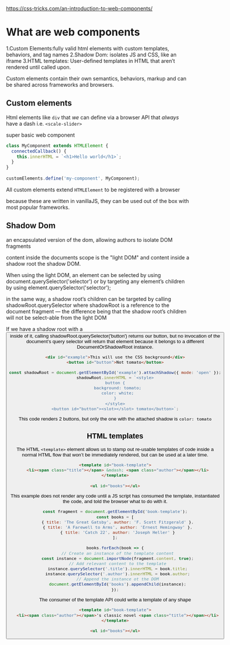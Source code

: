 https://css-tricks.com/an-introduction-to-web-components/

# What are web components

1.Custom Elements:fully valid html elements with custom templates, behaviors, and tag names
2.Shadow Dom: isolates JS and CSS, like an iframe
3.HTML templates: User-defined templates in HTML that aren’t rendered until called upon.

Custom elements contain their own semantics, behaviors, markup and can be shared across frameworks and browsers.

## Custom elements
Html elements like `div` that *we* can define via a browser API that *always* have a dash i.e. `<scale-slider>`

super basic web component
```javascript
class MyComponent extends HTMLElement {
  connectedCallback() {
    this.innerHTML = `<h1>Hello world</h1>`;
  }
}
    
customElements.define('my-component', MyComponent);
```

All custom elements extend `HTMLElement` to be registered with a browser

because these are written in vanillaJS, they can be used out of the box with most popular frameworks.

## Shadow Dom

an encapsulated version of the dom, allowing authors to isolate DOM fragments

content inside the documents scope is the "light DOM" and content inside a shadow root the shadow DOM.

When using the light DOM, an element can be selected by using document.querySelector('selector') or by targeting any element’s children by using element.querySelector('selector');

in the same way, a shadow root’s children can be targeted by calling shadowRoot.querySelector where shadowRoot is a reference to the document fragment — the difference being that the shadow root’s children will not be select-able from the light DOM

If we have a shadow root with a <button> inside of it, calling shadowRoot.querySelector('button') returns our button, but no invocation of the document’s query selector will return that element because it belongs to a different DocumentOrShadowRoot instance.

```html
<div id="example">This will use the CSS background</div>
<button id="button">Not tomato</button>
```
```javascript
const shadowRoot = document.getElementById('example').attachShadow({ mode: 'open' });
shadowRoot.innerHTML = `<style>
button {
  background: tomato;
  color: white;
}
</style>
<button id="button"><slot></slot> tomato</button>`;
```

This code renders 2 buttons, but only the one with the attached shadow is `color: tomato`

## HTML templates
The HTML `<template>` element allows us to stamp out re-usable templates of code inside a normal HTML flow that won’t be immediately rendered, but can be used at a later time.

```html
<template id="book-template">
  <li><span class="title"></span> &mdash; <span class="author"></span></li>
</template>

<ul id="books"></ul>
```

This example does not render any code until a JS script has consumed the template, instantiated the code, and told the browser what to do with it.

```javascript
const fragment = document.getElementById('book-template');
const books = [
  { title: 'The Great Gatsby', author: 'F. Scott Fitzgerald' },
  { title: 'A Farewell to Arms', author: 'Ernest Hemingway' },
  { title: 'Catch 22', author: 'Joseph Heller' }
];

books.forEach(book => {
  // Create an instance of the template content
  const instance = document.importNode(fragment.content, true);
  // Add relevant content to the template
  instance.querySelector('.title').innerHTML = book.title;
  instance.querySelector('.author').innerHTML = book.author;
  // Append the instance ot the DOM
  document.getElementById('books').appendChild(instance);
});
```

The consumer of the template API could write a template of any shape

```html
<template id="book-template">
  <li><span class="author"></span>'s classic novel <span class="title"></span></li>
</template>

<ul id="books"></ul>
```
